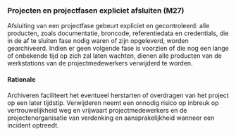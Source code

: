 ### Projecten en projectfasen expliciet afsluiten (M27)

Afsluiting van een projectfase gebeurt expliciet en gecontroleerd: alle producten, zoals documentatie, broncode, referentiedata en credentials, die in de af te sluiten fase nodig waren of zijn opgeleverd, worden gearchiveerd. Indien er geen volgende fase is voorzien of die nog een lange of onbekende tijd op zich zal laten wachten, dienen alle producten van de werkstations van de projectmedewerkers verwijderd te worden.

#### Rationale

Archiveren faciliteert het eventueel herstarten of overdragen van het project op een later tijdstip. Verwijderen neemt een onnodig risico op inbreuk op vertrouwelijkheid weg en vrijwaart projectmedewerkers en de projectenorganisatie van verdenking en aansprakelijkheid wanneer een incident optreedt.

